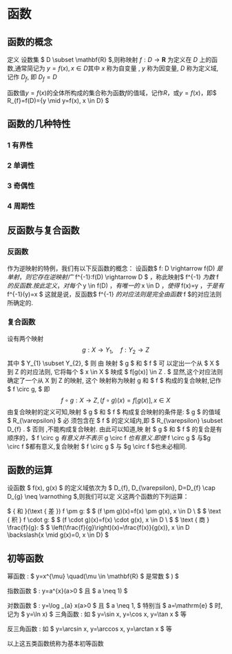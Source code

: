 # 函数

## 函数的概念

定义 设数集 $ D \subset \mathbf{R} $,则称映射 $f: D \rightarrow \mathbf{R}$ 为定义在 $D$ 上的函数,通常简记为
$y=f(x), x \in D$其中 $x$ 称为自变量 , $y$ 称为因变量, $D$ 称为定义域, 记作 $D_{f},$ 即 $D_{f}=D$

函数值$y=f(x)$的全体所构成的集合称为函数$f$的值域，记作$R$，或$y=f(x)$，即$ R_{f}=f(D)=\{y \mid y=f(x), x \in D\} $

## 函数的几种特性

### 1 有界性

### 2 单调性

### 3 奇偶性

### 4 周期性

## 反函数与复合函数

### 反函数

作为逆映射的特例，我们有以下反函数的概念：
设函数$ f: D \rightarrow f(D) $是单射，则它存在逆映射广$ f^{-1}:f(D) \rightarrow D $ ，称此映射$ f^{-1} $为数$ f $的反函数.
按此定义，对每个$ y \in f(D) $，有唯一的$ x \in D $，使得$ f(x)=y $，于是有$ f^{-1}(y)=x $
这就是说，反函数$ f^{-1} $的对应法则是完全由函数$ f $的对应法则所确定的.

### 复合函数

设有两个映射
$$
g: X \rightarrow Y_{1}, \quad f: Y_{2} \rightarrow Z
$$
其中 $ Y_{1} \subset Y_{2}, $ 则 由 映射 $ g $ 和 $ f $ 可 以定出一个从 $ X $ 到 Z 的对应法则, 它将每个
$ x \in X $ 映成 $ f[g(x)] \in Z . $ 显然,这个对应法则确定了一个从 X 到 Z 的映射, 这个 映射称为映射 g 和 $ f $ 构成的复合映射,记作 $ f \circ g, $ 即
$$
f \circ g: X \rightarrow Z,(f \circ g)(x)=f[g(x)], x \in X
$$
由复合映射的定义可知,映射 $ g $ 和 $ f $ 构成复合映射的条件是: $ g $ 的值域 $ R_{\varepsilon} $ 必 须包含在 $ f $ 的定义域内,即 $ R_{\varepsilon} \subset D_{f} . $ 否则 ,不能构成复合映射. 由此可以知道,映 射 $ g $ 和 $ f $ 的复合是有顺序的，$ f \circ g $有意义并不表示$ g \circ f  $也有意义. 即 使$ f \circ g $ 与$g \circ f $都有意义,复合映射 $ f \circ g $ 与 $g \circ f $也未必相同.

## 函数的运算

设函数 $ f(x), g(x) $ 的定义域依次为 $ D_{f}, D_{\varepsilon}, D=D_{f} \cap D_{g} \neq \varnothing $,则我们可以定
义这两个函数的下列运算：

$ { 和 }(\text { 差 }) f \pm g: $ $ (f \pm g)(x)=f(x) \pm g(x), x \in D \\ $
$ \text { 积 } f \cdot g: $ $ (f \cdot g)(x)=f(x) \cdot g(x), x \in D \\ $
$ \text { 商 } \frac{f}{g}: $ $ \left(\frac{f}{g}\right)(x)=\frac{f(x)}{g(x)}, x \in D \backslash\{x \mid g(x)=0, x \in D\} $

## 初等函数

幂函数 : $ y=x^{\mu} \quad(\mu \in \mathbf{R} $ 是常数 $ ) $

指数函数 $ : y=a^{x}(a>0 $ 且 $ a \neq 1) $

对数函数 $ : y=\log _{a} x(a>0 $ 且 $ a \neq 1, $ 特别当 $ a=\mathrm{e} $ 时,记为 $ y=\ln x) $
三角函数 : 如 $ y=\sin x, y=\cos x, y=\tan x $ 等

反三角函数 : 如 $ y=\arcsin x, y=\arccos x, y=\arctan x $ 等

以上这五类函数统称为基本初等函数

